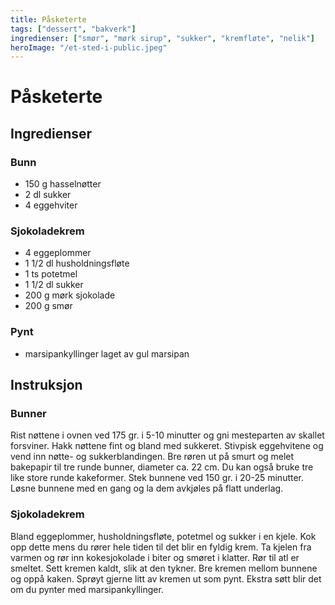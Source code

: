 ```yaml
---
title: Påsketerte
tags: ["dessert", "bakverk"]
ingredienser: ["smør", "mørk sirup", "sukker", "kremfløte", "nelik"]
heroImage: "/et-sted-i-public.jpeg"
---
```


# Påsketerte

## Ingredienser

### Bunn

- 150 g hasselnøtter
- 2 dl sukker
- 4 eggehviter

### Sjokoladekrem

- 4 eggeplommer
- 1 1/2 dl husholdningsfløte
- 1 ts potetmel
- 1 1/2 dl sukker
- 200 g mørk sjokolade
- 200 g smør

### Pynt

- marsipankyllinger laget av gul marsipan

## Instruksjon

### Bunner

Rist nøttene i ovnen ved 175 gr. i 5-10 minutter og gni mesteparten av skallet forsviner. Hakk nøttene fint og bland med sukkeret. Stivpisk eggehvitene og vend inn nøtte- og sukkerblandingen. Bre røren ut på smurt og melet bakepapir til tre runde bunner, diameter ca. 22 cm. Du kan også bruke tre like store runde kakeformer. Stek bunnene ved 150 gr. i 20-25 minutter. Løsne bunnene med en gang og la dem avkjøles på flatt underlag.

### Sjokoladekrem

Bland eggeplommer, husholdningsfløte, potetmel og sukker i en kjele. Kok opp dette mens du rører hele tiden til det blir en fyldig krem. Ta kjelen fra varmen og rør inn kokesjokolade i biter og smøret i klatter. Rør til atl er smeltet. Sett kremen kaldt, slik at den tykner. Bre kremen mellom bunnene og oppå kaken. Sprøyt gjerne litt av kremen ut som pynt. Ekstra søtt blir det om du pynter med marsipankyllinger.
